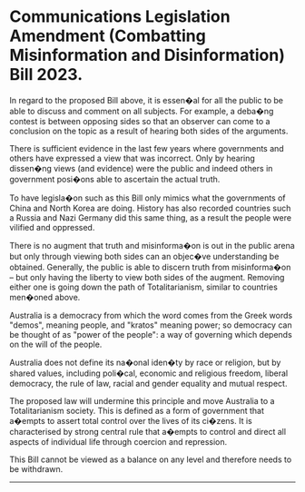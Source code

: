 # Communications Legislation Amendment (Combatting Misinformation and Disinformation) Bill 2023.

In regard to the proposed Bill above, it is essen�al for all the public to be able to discuss and comment on all
subjects. For example, a deba�ng contest is between opposing sides so that an observer can come to a
conclusion on the topic as a result of hearing both sides of the arguments.

There is sufficient evidence in the last few years where governments and others have expressed a view that
was incorrect. Only by hearing dissen�ng views (and evidence) were the public and indeed others in
government posi�ons able to ascertain the actual truth.

To have legisla�on such as this Bill only mimics what the governments of China and North Korea are doing.
History has also recorded countries such a Russia and Nazi Germany did this same thing, as a result the
people were vilified and oppressed.

There is no augment that truth and misinforma�on is out in the public arena but only through viewing both
sides can an objec�ve understanding be obtained. Generally, the public is able to discern truth from
misinforma�on – but only having the liberty to view both sides of the augment. Removing either one is
going down the path of Totalitarianism, similar to countries men�oned above.

Australia is a democracy from which the word comes from the Greek words "demos", meaning people, and
"kratos" meaning power; so democracy can be thought of as "power of the people": a way of governing
which depends on the will of the people.

Australia does not define its na�onal iden�ty by race or religion, but by shared values, including poli�cal,
economic and religious freedom, liberal democracy, the rule of law, racial and gender equality and mutual
respect.

The proposed law will undermine this principle and move Australia to a Totalitarianism society. This is
defined as a form of government that a�empts to assert total control over the lives of its ci�zens. It is
characterised by strong central rule that a�empts to control and direct all aspects of individual life through
coercion and repression.

This Bill cannot be viewed as a balance on any level and therefore needs to be withdrawn.


-----

